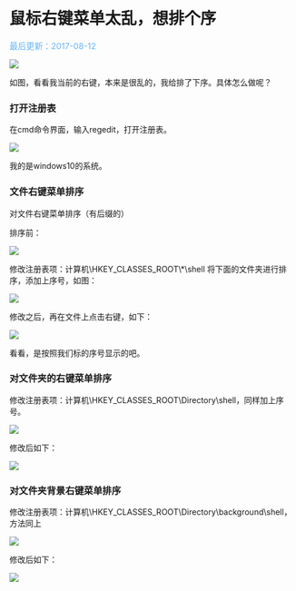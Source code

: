 # 鼠标右键菜单太乱，想排个序<a name="ZH-CN_TOPIC_0198602831"></a>

<span style="color:rgb(100,180,246);font-size:11pt">最后更新：2017-08-12</span>

![](images/zh-cn_image_0198602894.png)

如图，看看我当前的右键，本来是很乱的，我给排了下序。具体怎么做呢？

### 打开注册表

在cmd命令界面，输入regedit，打开注册表。

![](images/zh-cn_image_0198602920.png)

我的是windows10的系统。

### 文件右键菜单排序

对文件右键菜单排序（有后缀的）

排序前：

![](images/zh-cn_image_0198602955.png)

修改注册表项：计算机\\HKEY\_CLASSES\_ROOT\\\*\\shell 将下面的文件夹进行排序，添加上序号，如图：

![](images/zh-cn_image_0198602942.png)

修改之后，再在文件上点击右键，如下：

![](images/zh-cn_image_0198602941.png)

看看，是按照我们标的序号显示的吧。


### 对文件夹的右键菜单排序

修改注册表项：计算机\\HKEY\_CLASSES\_ROOT\\Directory\\shell，同样加上序号。

![](images/zh-cn_image_0198603015.png)

修改后如下：

![](images/zh-cn_image_0198603014.png)


### 对文件夹背景右键菜单排序

修改注册表项：计算机\\HKEY\_CLASSES\_ROOT\\Directory\\background\\shell，方法同上

![](images/zh-cn_image_0198603036.png)

修改后如下：

![](images/zh-cn_image_0198603478.png)


